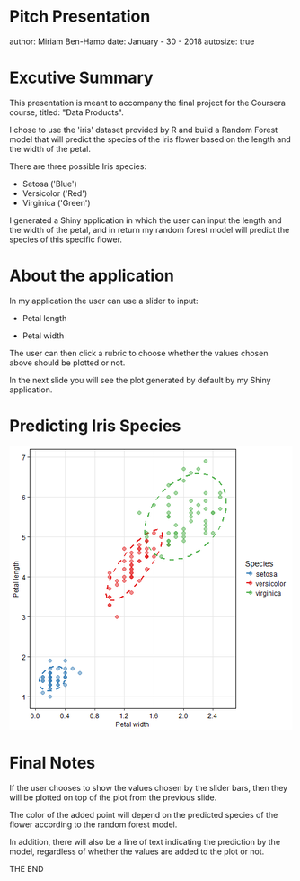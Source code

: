 Pitch Presentation
========================================================
author: Miriam Ben-Hamo 
date: January - 30 - 2018
autosize: true

Excutive Summary
========================================================

This presentation is meant to accompany the final project for the Coursera course, titled: "Data Products".

I chose to use the 'iris' dataset provided by R and build a Random Forest model that will predict the species
of the iris flower based on the length and the width of the petal. 

There are three possible Iris species:

- Setosa ('Blue')
- Versicolor ('Red')
- Virginica ('Green')

I generated a Shiny application in which the user can input the length and the width of the petal, and in return
my random forest model will predict the species of this specific flower.

About the application
========================================================
In my application the user can use a slider to input:

- Petal length

- Petal width

The user can then click a rubric to choose whether the values chosen above should be plotted or not.

In the next slide you will see the plot generated by default by my Shiny application.



Predicting Iris Species
========================================================

![plot of chunk unnamed-chunk-2](PitchPresentation-figure/unnamed-chunk-2-1.png)

Final Notes
========================================================
If the user chooses to show the values chosen by the slider bars, then they will be plotted on top of the plot from the previous slide.

The color of the added point will depend on the predicted species of the flower according to the random forest model.

In addition, there will also be a line of text indicating the prediction by the model, regardless of whether the values are added to the plot or not.

THE END
